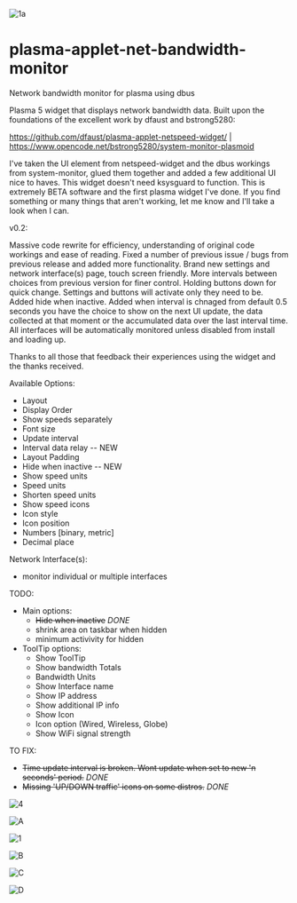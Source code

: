 ![1a](https://user-images.githubusercontent.com/72889808/217653034-4ed63b12-875b-4001-84f7-b3159d933a99.png)

# plasma-applet-net-bandwidth-monitor
Network bandwidth monitor for plasma using dbus


Plasma 5 widget that displays network bandwidth data. Built upon the foundations of the excellent work by dfaust and bstrong5280:

https://github.com/dfaust/plasma-applet-netspeed-widget/  |  https://www.opencode.net/bstrong5280/system-monitor-plasmoid

I've taken the UI element from netspeed-widget and the dbus workings from system-monitor, glued them together and added a few additional UI nice to haves. This widget doesn't need ksysguard to function.
This is extremely BETA software and the first plasma widget I've done. If you find something or many things that aren't working, let me know and I'll take a look when I can.

v0.2:

Massive code rewrite for efficiency, understanding of original code workings and ease of reading. Fixed a number of previous issue / bugs from previous release and added more functionality.  Brand new settings and network interface(s) page, touch screen friendly.  More intervals between choices from previous version for finer control.  Holding buttons down for quick change.  Settings and buttons will activate only they need to be.  Added hide when inactive.  Added when interval is chnaged from default 0.5 seconds you have the choice to show on the next UI update, the data collected at that moment or the accumulated data over the last interval time.  All interfaces will be automatically monitored unless disabled from install and loading up.

Thanks to all those that feedback their experiences using the widget and the thanks received.




Available Options:
- Layout
- Display Order
- Show speeds separately
- Font size
- Update interval
- Interval data relay -- NEW
- Layout Padding
- Hide when inactive -- NEW
- Show speed units
- Speed units
- Shorten speed units 
- Show speed icons
- Icon style
- Icon position
- Numbers [binary, metric]
- Decimal place

Network Interface(s):
- monitor individual or multiple interfaces

TODO:
- Main options:
    - ~~Hide when inactive~~ *DONE*
    - shrink area on taskbar when hidden
    - minimum activivity for hidden
- ToolTip options:
    - Show ToolTip 
    - Show bandwidth Totals
    - Bandwidth Units
    - Show Interface name
    - Show IP address
    - Show additional IP info
    - Show Icon
    - Icon option (Wired, Wireless, Globe)
    - Show WiFi signal strength

TO FIX:
- ~~Time update interval is broken. Wont update when set to new 'n seconds' period.~~ *DONE* 
- ~~Missing 'UP/DOWN traffic' icons on some distros.~~ *DONE*



![4](https://user-images.githubusercontent.com/72889808/209709200-9f4c045e-2b54-4fb3-9758-62c4096e8fc9.png)

![A](https://user-images.githubusercontent.com/72889808/217652964-20a0556a-a403-40e5-9e54-5a49bdb83fd5.png)

![1](https://user-images.githubusercontent.com/72889808/209696486-0419dd51-f7c8-47a4-aba6-1f2fc4590812.png)

![B](https://user-images.githubusercontent.com/72889808/217652736-9e8c7d27-d5eb-486f-ab66-e8bcc28b87ca.png)

![C](https://user-images.githubusercontent.com/72889808/217652754-07799096-c390-4bde-a974-8632371cd54d.png)

![D](https://user-images.githubusercontent.com/72889808/217654861-3e6d21ac-91bd-41eb-a592-5aedf321624b.png)



